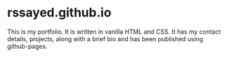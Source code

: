 # rssayed.github.io

This is my portfolio. It is written in vanilla HTML and CSS.
It has my contact details, projects, along with a brief bio and has been published using github-pages.
